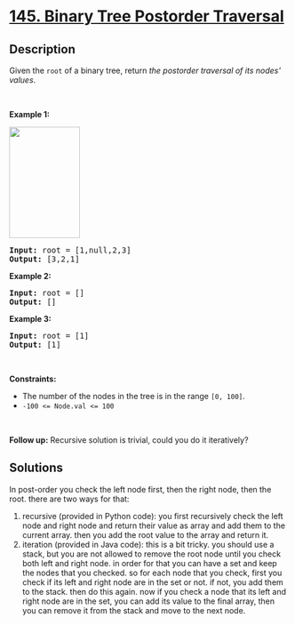 # [145. Binary Tree Postorder Traversal](https://leetcode.com/problems/binary-tree-postorder-traversal)

## Description

<p>Given the <code>root</code> of a&nbsp;binary tree, return <em>the postorder traversal of its nodes&#39; values</em>.</p>

<p>&nbsp;</p>
<p><strong class="example">Example 1:</strong></p>
<img alt="" src="https://fastly.jsdelivr.net/gh/doocs/leetcode@main/solution/0100-0199/0145.Binary%20Tree%20Postorder%20Traversal/images/pre1.jpg" style="width: 127px; height: 200px;" />
<pre>
<strong>Input:</strong> root = [1,null,2,3]
<strong>Output:</strong> [3,2,1]
</pre>

<p><strong class="example">Example 2:</strong></p>

<pre>
<strong>Input:</strong> root = []
<strong>Output:</strong> []
</pre>

<p><strong class="example">Example 3:</strong></p>

<pre>
<strong>Input:</strong> root = [1]
<strong>Output:</strong> [1]
</pre>

<p>&nbsp;</p>
<p><strong>Constraints:</strong></p>

<ul>
	<li>The number of the nodes in the tree is in the range <code>[0, 100]</code>.</li>
	<li><code>-100 &lt;= Node.val &lt;= 100</code></li>
</ul>

<p>&nbsp;</p>
<strong>Follow up:</strong> Recursive solution is trivial, could you do it iteratively?

## Solutions
In post-order you check the left node first, then the right node, then the root. there are two ways for that:
1) recursive (provided in Python code): you first recursively check the left node and right node and return their value as array and add them to the current array. then you add the root value to the array and return it.    
2) iteration (provided in Java code): this is a bit tricky. you should use a stack, but you are not allowed to remove the root node until you check both left and right node. in order for that you can have a set and keep the nodes that you checked. so for each node that you check, first you check if its left and right node are in the set or not. if not, you add them to the stack. then do this again. now if you check a node that its left and right node are in the set, you can add its value to the final array, then you can remove it from the stack and move to the next node.